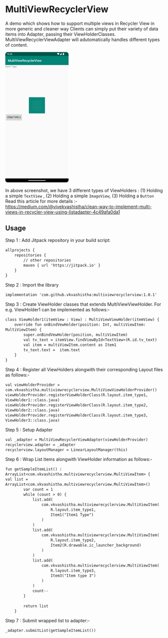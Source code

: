 # MultiViewRecyclerView
A demo which shows how to support multiple views in Recycler View in more generic and cleaner way
Clients can simply put their variety of data items into Adapter, passing their ViewHolderClasses. MultiViewRecyclerViewAdapter will adutomatically handles different types of content.

<img src="./screenshot.png" alt="MultiviewRecyclerView is holding 3 different types of ViewHolders" width="200"/>

In above screenshot, we have 3 different types of ViewHolders : (1) Holding a simple `TextView` , (2) Holding a simple `ImageView`, (3) Holding a `Button`
Read this article for more details :- https://medium.com/@vivekvashistha/clean-way-to-implement-multi-views-in-recycler-view-using-listadapter-4c49afa0da1

## Usage
Step 1 : Add Jitpack repository in your build script:

```
allprojects {
    repositories {
        // other repositories
        maven { url 'https://jitpack.io' }
    }
}
```

Step 2 : Import the library
```
implementation 'com.github.vkvashistha:multiviewrecyclerview:1.0.1'
```

Step 3 : Create ViewHolder classes that extends MultiViewViewHolder. For e.g. ViewHolder1 can be implemented as follows:-
```
class ViewHolder1(itemView : View) : MultiViewViewHolder(itemView) {
    override fun onBindVewHolder(position: Int, multiViewItem: MultiViewItem) {
        super.onBindVewHolder(position, multiViewItem)
        val tv_text = itemView.findViewById<TextView>(R.id.tv_text)
        val item = multiViewItem.content as Item1
        tv_text.text =  item.text
    }
}
```
Step 4 : Register all ViewHolders alongwith their corresponding Layout files as follows:-
```
val viewHolderProvider =
com.vkvashistha.multiviewrecyclerview.MultiViewViewHolderProvider()
viewHolderProvider.registerViewHolderClass(R.layout.item_type1, ViewHolder1::class.java)
viewHolderProvider.registerViewHolderClass(R.layout.item_type2, ViewHolder2::class.java)
viewHolderProvider.registerViewHolderClass(R.layout.item_type3, ViewHolder3::class.java)
```
Step 5 : Setup Adapter
```
val _adapter = MultiViewRecyclerViewAdapter(viewHolderProvider)
recyclerview.adapter = _adapter
recyclerview.layoutManager = LinearLayoutManager(this)
```

Step 6 : Wrap List items alongwith ViewHolder information as follows:-
```
fun getSampleItemList() : ArrayList<com.vkvashistha.multiviewrecyclerview.MultiViewItem> {
val list = ArrayList<com.vkvashistha.multiviewrecyclerview.MultiViewItem>()
        var count = 1
        while (count > 0) {
            list.add(
                com.vkvashistha.multiviewrecyclerview.MultiViewItem(
                    R.layout.item_type1,
                    Item1("Item1 Type")
                )
            )
            list.add(
                com.vkvashistha.multiviewrecyclerview.MultiViewItem(
                    R.layout.item_type2,
                    Item2(R.drawable.ic_launcher_background)
                )
            )
            list.add(
                com.vkvashistha.multiviewrecyclerview.MultiViewItem(
                    R.layout.item_type3,
                    Item3("Item type 3")
                )
            )
            count--
        }

        return list
    }
```

Step 7 : Submit wrapped list to adapter:-
```
_adapter.submitList(getSampleItemList())
```
